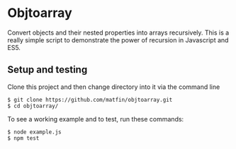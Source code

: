 # Objtoarray

Convert objects and their nested properties into arrays recursively. This is a really simple script to demonstrate the power of recursion in Javascript and ES5.

## Setup and testing

Clone this project and then change directory into it via the command line

```
$ git clone https://github.com/matfin/objtoarray.git
$ cd objtoarray/
```

To see a working example and to test, run these commands:

```
$ node example.js
$ npm test
```